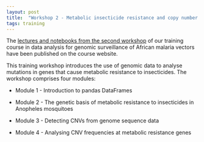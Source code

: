 ```yaml
---
layout: post
title:  "Workshop 2 - Metabolic insecticide resistance and copy number variation"
tags: training
---
```


The [lectures and notebooks from the second
workshop](https://anopheles-genomic-surveillance.github.io/workshop-2/about.html)
of our training course in data analysis for genomic surveillance of
African malaria vectors have been published on the course website.

This training workshop introduces the use of genomic data to analyse
mutations in genes that cause metabolic resistance to
insecticides. The workshop comprises four modules:

* Module 1 - Introduction to pandas DataFrames

* Module 2 - The genetic basis of metabolic resistance to insecticides in Anopheles mosquitoes

* Module 3 - Detecting CNVs from genome sequence data

* Module 4 - Analysing CNV frequencies at metabolic resistance genes

